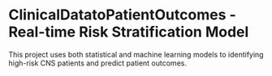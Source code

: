 # ClinicalDatatoPatientOutcomes - Real-time Risk Stratification Model
This project uses both statistical and machine learning models to identifying high-risk CNS patients and predict patient outcomes.
